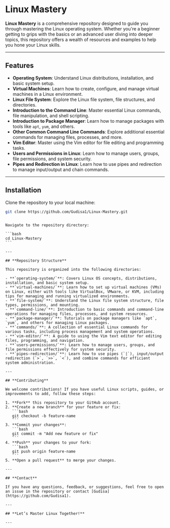 # **Linux Mastery**

**Linux Mastery** is a comprehensive repository designed to guide you through mastering the Linux operating system. Whether you're a beginner getting to grips with the basics or an advanced user diving into deeper topics, this repository offers a wealth of resources and examples to help you hone your Linux skills.

---

## **Features**

- **Operating System**: Understand Linux distributions, installation, and basic system setup.
- **Virtual Machines**: Learn how to create, configure, and manage virtual machines in a Linux environment.
- **Linux File System**: Explore the Linux file system, file structures, and directories.
- **Introduction to the Command Line**: Master essential Linux commands, file manipulation, and shell scripting.
- **Introduction to Package Manager**: Learn how to manage packages with tools like `apt`, `yum`, and others.
- **Other Common Command Line Commands**: Explore additional essential commands for managing files, processes, and more.
- **Vim Editor**: Master using the Vim editor for file editing and programming tasks.
- **Users and Permissions in Linux**: Learn how to manage users, groups, file permissions, and system security.
- **Pipes and Redirection in Linux**: Learn how to use pipes and redirection to manage input/output and chain commands.

---

## **Installation**

Clone the repository to your local machine:

```bash
git clone https://github.com/Gudisa1/Linux-Mastery.git
```

````

Navigate to the repository directory:

```bash
cd Linux-Mastery
```

---

## **Repository Structure**

This repository is organized into the following directories:

- **`operating-system/`**: Covers Linux OS concepts, distributions, installation, and basic system setup.
- **`virtual-machines/`**: Learn how to set up virtual machines (VMs) on Linux, either with tools like VirtualBox, VMware, or KVM, including tips for managing and running virtualized environments.
- **`file-system/`**: Understand the Linux file system structure, file types, permissions, and mounting.
- **`command-line/`**: Introduction to basic commands and command-line operations for managing files, processes, and system resources.
- **`package-manager/`**: Tutorials on package managers like `apt`, `yum`, and others for managing Linux packages.
- **`commands/`**: A collection of essential Linux commands for various tasks, including process management and system operations.
- **`vim-editor/`**: A guide to using the Vim text editor for editing files, programming, and navigation.
- **`users-permissions/`**: Learn how to manage users, groups, and file permissions effectively for system security.
- **`pipes-redirection/`**: Learn how to use pipes (`|`), input/output redirection (`>`, `>>`, `<`), and combine commands for efficient system administration.

---

## **Contributing**

We welcome contributions! If you have useful Linux scripts, guides, or improvements to add, follow these steps:

1. **Fork** this repository to your GitHub account.
2. **Create a new branch** for your feature or fix:
   ```bash
   git checkout -b feature-name
   ```
3. **Commit your changes**:
   ```bash
   git commit -m "Add new feature or fix"
   ```
4. **Push** your changes to your fork:
   ```bash
   git push origin feature-name
   ```
5. **Open a pull request** to merge your changes.

---

## **Contact**

If you have any questions, feedback, or suggestions, feel free to open an issue in the repository or contact [Gudisa](https://github.com/Gudisa1).

---

## **Let’s Master Linux Together!**

---
````
